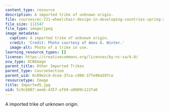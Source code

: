 ```yaml
---
content_type: resource
description: A imported trike of unknown origin.
file: courses/ec-721-wheelchair-design-in-developing-countries-spring-2009/5c9cb087aeeb4357afb9a9609c122fa6_Imported5.jpg
file_size: 111547
file_type: image/jpeg
image_metadata:
  caption: A imported trike of unknown origin.
  credit: 'Credit: Photo courtesy of Amos G. Winter.'
  image-alt: Photo of a trike in use.
learning_resource_types: []
license: https://creativecommons.org/licenses/by-nc-sa/4.0/
ocw_type: OCWImage
parent_title: Other Imported Trikes
parent_type: CourseSection
parent_uid: 6c09e2cd-dcea-37ca-c980-37fe90a597ce
resourcetype: Image
title: Imported5.jpg
uid: 5c9cb087-aeeb-4357-afb9-a9609c122fa6
---
```

A imported trike of unknown origin.